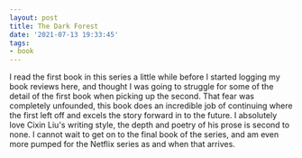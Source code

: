 ```yaml
---
layout: post
title: The Dark Forest
date: '2021-07-13 19:33:45'
tags:
- book
---
```


I read the first book in this series a little while before I started logging my book reviews here, and thought I was going to struggle for some of the detail of the first book when picking up the second. That fear was completely unfounded, this book does an incredible job of continuing where the first left off and excels the story forward in to the future. I absolutely love Cixin Liu's writing style, the depth and poetry of his prose is second to none. I cannot wait to get on to the final book of the series, and am even more pumped for the Netflix series as and when that arrives.

